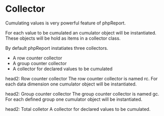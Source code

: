 # Collector
Cumulating values is very powerful feature of phpReport.

For each value to be cumulated an cumulator object will be instantiated. These objects will be hold as items in a collector class.

By default phpReport instatiates three collectors.



<ul>
  <li>A row counter collector</li>
  <li>A group counter collector</li>
  <li>A collector for declared values to be cumulated</li>
</ul>


head2: Row counter collector
The row counter collector is named rc. For each data dimension one cumulator object will be instantiated.

head2: Group counter collector
The group counter collector is named gc. For each defined group one cumulator object will be instantiated.

head2: Total colletor
A collector for declared values to be cumulated.
